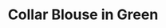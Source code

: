 ---
title: Collar Blouse in Green
permalink: /catalog/collar-blouse-in-green
layout: item
price: 5,000
description: Made of soft and natural nude cotton fabric, which feels really nice on your skin. Loose silhouette gives comfort and freedom of movement. The collar has a button closure on the back. And, here is your part of design – a transparent chest pocket, which you fill with whatever you want.
composition: 90% cotton, 10% polyester
sizes: Available in two sizes (S, M)
---